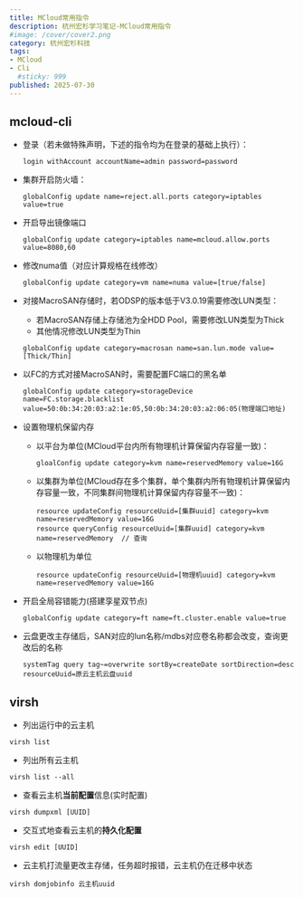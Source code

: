 ```yaml
---
title: MCloud常用指令
description: 杭州宏杉学习笔记-MCloud常用指令
#image: /cover/cover2.png
category: 杭州宏杉科技
tags:
- MCloud
- Cli
  #sticky: 999
published: 2025-07-30
---
```


## mcloud-cli

* 登录（若未做特殊声明，下述的指令均为在登录的基础上执行）：

  ```shell
  login withAccount accountName=admin password=password
  ```

* 集群开启防火墙：

  ```shell
  globalConfig update name=reject.all.ports category=iptables value=true
  ```

* 开启导出镜像端口

  ```shell
  globalConfig update category=iptables name=mcloud.allow.ports value=8080,60
  ```

* 修改numa值（对应计算规格在线修改）

  ```shell
  globalConfig update category=vm name=numa value=[true/false]
  ```
  
* 对接MacroSAN存储时，若ODSP的版本低于V3.0.19需要修改LUN类型：
  * 若MacroSAN存储上存储池为全HDD Pool，需要修改LUN类型为Thick
  * 其他情况修改LUN类型为Thin

  ```shell
  globalConfig update category=macrosan name=san.lun.mode value=[Thick/Thin]
  ```
  
* 以FC的方式对接MacroSAN时，需要配置FC端口的黑名单

  ```shell
  globalConfig update category=storageDevice name=FC.storage.blacklist value=50:0b:34:20:03:a2:1e:05,50:0b:34:20:03:a2:06:05(物理端口地址)
  ```
  
* 设置物理机保留内存
  * 以平台为单位(MCloud平台内所有物理机计算保留内存容量一致)：

    ```shell
    gloalConfig update category=kvm name=reservedMemory value=16G
    ```

  * 以集群为单位(MCloud存在多个集群，单个集群内所有物理机计算保留内存容量一致，不同集群间物理机计算保留内存容量不一致)：

    ```shell
    resource updateConfig resourceUuid=[集群uuid] category=kvm name=reservedMemory value=16G
    resource queryConfig resourceUuid=[集群uuid] category=kvm name=reservedMemory  // 查询
    ```

  * 以物理机为单位

    ````shell
    resource updateConfig resourceUuid=[物理机uuid] category=kvm name=reservedMemory value=16G
    ````

* 开启全局容错能力(搭建孪星双节点)

  ```shell
  globalConfig update category=ft name=ft.cluster.enable value=true
  ```

* 云盘更改主存储后，SAN对应的lun名称/mdbs对应卷名称都会改变，查询更改后的名称
  
  ```shell
  systemTag query tag~=overwrite sortBy=createDate sortDirection=desc resourceUuid=原云主机云盘uuid
  ```

## virsh

* 列出运行中的云主机

```shell
virsh list
```

* 列出所有云主机

```shell
virsh list --all
```

* 查看云主机**当前配置**信息(实时配置)

```shell
virsh dumpxml [UUID]
```

* 交互式地查看云主机的**持久化配置**

```shell
virsh edit [UUID]
```

* 云主机打流量更改主存储，任务超时报错，云主机仍在迁移中状态

```shell
virsh domjobinfo 云主机uuid
```
